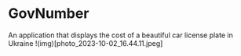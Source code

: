 # GovNumber
An application that displays the cost of a beautiful car license plate in Ukraine
!(img)[photo_2023-10-02_16.44.11.jpeg]
